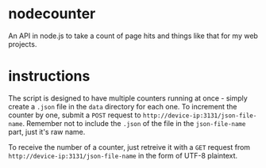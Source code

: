 # nodecounter
An API in node.js to take a count of page hits and things like that for my web projects.

# instructions
The script is designed to have multiple counters running at once - simply create a `.json` file in the `data` directory for each one. To increment the counter by one, submit a `POST` request to `http://device-ip:3131/json-file-name`. Remember not to include the `.json` of the file in the `json-file-name` part, just it's raw name.

To receive the number of a counter, just retreive it with a `GET` request from `http://device-ip:3131/json-file-name` in the form of UTF-8 plaintext.
